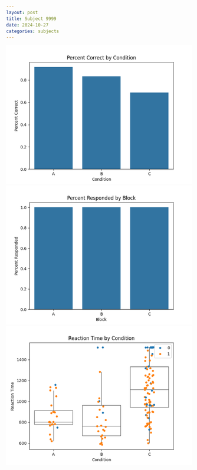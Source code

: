```yaml
---
layout: post
title: Subject 9999
date: 2024-10-27
categories: subjects
---
```


![](data/9999/run-16/9999_ATS_percent_correct.png)
![](data/9999/run-16/9999_ATS_percent_responded.png)
![](data/9999/run-16/9999_ATS_rt.png)
